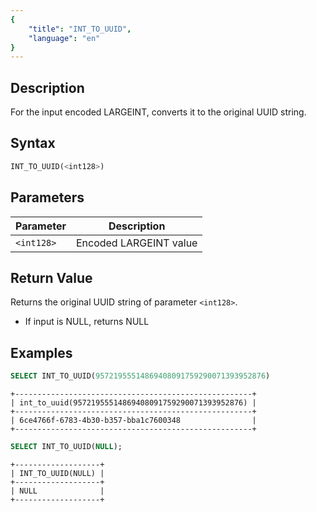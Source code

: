 ```yaml
---
{
    "title": "INT_TO_UUID",
    "language": "en"
}
---
```


## Description

For the input encoded LARGEINT, converts it to the original UUID string.

## Syntax

```sql
INT_TO_UUID(<int128>)
```

## Parameters

| Parameter | Description |
|------------|-----------------|
| `<int128>` | Encoded LARGEINT value |

## Return Value

Returns the original UUID string of parameter `<int128>`.

- If input is NULL, returns NULL

## Examples

```sql
SELECT INT_TO_UUID(95721955514869408091759290071393952876)
```

```text
+-----------------------------------------------------+
| int_to_uuid(95721955514869408091759290071393952876) |
+-----------------------------------------------------+
| 6ce4766f-6783-4b30-b357-bba1c7600348                |
+-----------------------------------------------------+
```

```sql
SELECT INT_TO_UUID(NULL);
```

```text
+-------------------+
| INT_TO_UUID(NULL) |
+-------------------+
| NULL              |
+-------------------+
```
